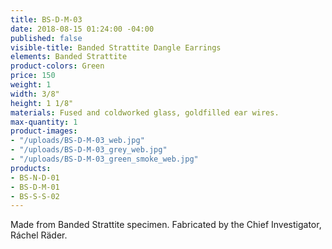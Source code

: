 ```yaml
---
title: BS-D-M-03
date: 2018-08-15 01:24:00 -04:00
published: false
visible-title: Banded Strattite Dangle Earrings
elements: Banded Strattite
product-colors: Green
price: 150
weight: 1
width: 3/8"
height: 1 1/8"
materials: Fused and coldworked glass, goldfilled ear wires.
max-quantity: 1
product-images:
- "/uploads/BS-D-M-03_web.jpg"
- "/uploads/BS-D-M-03_grey_web.jpg"
- "/uploads/BS-D-M-03_green_smoke_web.jpg"
products:
- BS-N-D-01
- BS-D-M-01
- BS-S-S-02
---
```


Made from Banded Strattite specimen. Fabricated by the Chief Investigator, Ráchel Räder.